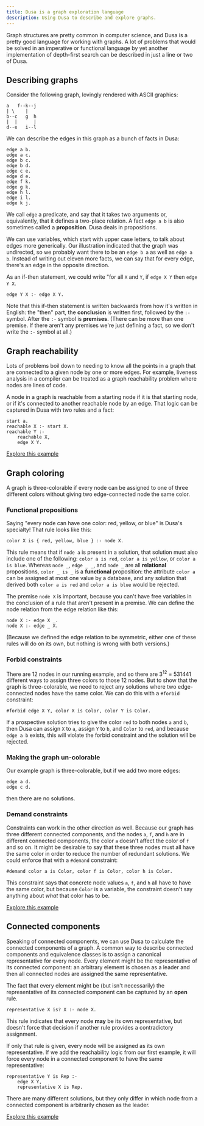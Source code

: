 ```yaml
---
title: Dusa is a graph exploration language
description: Using Dusa to describe and explore graphs.
---
```


Graph structures are pretty common in computer science, and Dusa is a pretty good
language for working with graphs. A lot of problems that would be solved in an
imperative or functional language by yet another implementation of depth-first search
can be described in just a line or two of Dusa.

## Describing graphs

Consider the following graph, lovingly rendered with ASCII graphics:

    a   f--k--j
    | \    |
    b--c   g  h
    |  |      |
    d--e   i--l

We can describe the edges in this graph as a bunch of facts in Dusa:

    edge a b.
    edge a c.
    edge b c.
    edge b d.
    edge c e.
    edge d e.
    edge f k.
    edge g k.
    edge h l.
    edge i l.
    edge k j.

We call `edge` a predicate, and say that it takes two arguments or, equivalently, that
it defines a two-place relation. A fact `edge a b` is also sometimes called a
**proposition**. Dusa deals in propositions.

We can use variables, which start with upper case letters, to talk about edges more
generically. Our illustration indicated that the graph was undirected, so we probably
want there to be an `edge b a` as well as `edge a b`. Instead of writing out eleven
more facts, we can say that for every edge, there's an edge in the opposite direction.

As an if-then statement, we could write "for all `X` and `Y`, if `edge X Y` then
`edge Y X`.

    edge Y X :- edge X Y.

Note that this if-then statement is written backwards from how it's written in English:
the "then" part, the **conclusion** is written first, followed by the `:-` symbol.
After the `:-` symbol is **premises**. (There can be more than one premise. If there
aren't any premises we're just defining a fact, so we don't write the `:-` symbol at
all.)

## Graph reachability

Lots of problems boil down to needing to know all the points in a graph that are
connected to a given node by one or more edges. For example, liveness analysis in a
compiler can be treated as a graph reachability problem where nodes are lines of code.

A node in a graph is reachable from a starting node if it is that starting node, or if
it's connected to another reachable node by an edge. That logic can be captured in
Dusa with two rules and a fact:

    start a.
    reachable X :- start X.
    reachable Y :-
        reachable X,
        edge X Y.

[Explore this example](https://dusa.rocks/#program=%23%20Graph%20reachability%0A%0Aedge%20a%20b.%20%23%20a%20%20%20f--k--j%0Aedge%20a%20c.%20%23%20%7C%20%5C%20%20%20%20%7C%20%0Aedge%20b%20c.%20%23%20b--c%20%20%20g%20%20h%0Aedge%20b%20d.%20%23%20%7C%20%20%7C%20%20%20%20%20%20%7C%0Aedge%20c%20e.%20%23%20d--e%20%20%20i--l%0Aedge%20d%20e.%0Aedge%20f%20k.%0Aedge%20g%20k.%0Aedge%20h%20l.%0Aedge%20i%20l.%0Aedge%20k%20j.%0Aedge%20Y%20X%20%3A-%20edge%20X%20Y.%0A%0Astart%20a.%0Areachable%20X%20%3A-%20start%20X.%0Areachable%20Y%20%3A-%0A%20%20%20%20reachable%20X%2C%0A%20%20%20%20edge%20X%20Y.)

## Graph coloring

A graph is three-colorable if every node can be assigned to one of three different
colors without giving two edge-connected node the same color.

### Functional propositions

Saying "every node can have one color: red, yellow, or blue" is Dusa's specialty!
That rule looks like this:

    color X is { red, yellow, blue } :- node X.

This rule means that if `node a` is present in a solution, that solution must also
include one of the following: `color a is red`, `color a is yellow`, or
`color a is blue`. Whereas `node _`, `edge _ _`, and `node _` are all **relational**
propositions, `color _ is _` is a **functional** proposition: the attribute `color a`
can be assigned at most one value by a database, and any solution that derived both
`color a is red` and `color a is blue` would be rejected.

The premise `node X` is important, because you can't have free variables in the
conclusion of a rule that aren't present in a premise. We can define the node relation
from the edge relation like this:

    node X :- edge X _.
    node X :- edge _ X.

(Because we defined the edge relation to be symmetric, either one of these rules will
do on its own, but nothing is wrong with both versions.)

### Forbid constraints

There are 12 nodes in our running example, and so there are 3<sup>12</sup> = 531441
different ways to assign three colors to those 12 nodes. But to show that the graph
is three-colorable, we need to reject any solutions where two edge-connected nodes
have the same color. We can do this with a `#forbid` constraint:

    #forbid edge X Y, color X is Color, color Y is Color.

If a prospective solution tries to give the color `red` to both nodes `a` and `b`,
then Dusa can assign `X` to `a`, assign `Y` to `b`, and `Color` to `red`, and
because `edge a b` exists, this will violate the forbid constraint and the solution
will be rejected.

### Making the graph un-colorable

Our example graph is three-colorable, but if we add two more edges:

    edge a d.
    edge c d.

then there are no solutions.

### Demand constraints

Constraints can work in the other direction as well. Because our graph has three
different connected components, and the nodes `a`, `f`, and `h` are in different
connected components, the color `a` doesn't affect the color of `f` and so on.
It might be desirable to say that these three nodes must all have the same color
in order to reduce the number of redundant solutions. We could enforce that
with a `#demand` constraint:

    #demand color a is Color, color f is Color, color h is Color.

This constraint says that concrete node values `a`, `f`, and `h` all have to
have the same color, but because `Color` is a variable, the constraint doesn't
say anything about _what_ that color has to be.

[Explore this example](https://dusa.rocks/#program=%23%20Graph%20coloring%0A%0Aedge%20a%20b.%20%23%20a%20%20%20f--k--j%0Aedge%20a%20c.%20%23%20%7C%20%5C%20%20%20%20%7C%20%0Aedge%20b%20c.%20%23%20b--c%20%20%20g%20%20h%0Aedge%20b%20d.%20%23%20%7C%20%20%7C%20%20%20%20%20%20%7C%0Aedge%20c%20e.%20%23%20d--e%20%20%20i--l%0Aedge%20d%20e.%0Aedge%20f%20k.%0Aedge%20g%20k.%0Aedge%20h%20l.%0Aedge%20i%20l.%0Aedge%20k%20j.%0A%0Aedge%20Y%20X%20%3A-%20edge%20X%20Y.%0Anode%20X%20%3A-%20edge%20X%20_.%0Anode%20X%20%3A-%20edge%20_%20X.%0A%0Acolor%20X%20is%20%7B%20red%2C%20yellow%2C%20blue%20%7D%20%3A-%20node%20X.%0A%23forbid%20edge%20X%20Y%2C%20color%20X%20is%20Color%2C%20color%20Y%20is%20Color.%0A%23demand%20color%20a%20is%20Color%2C%20color%20f%20is%20Color%2C%20color%20h%20is%20Color.%0A%0A%23%20Adding%20these%20edges%20makes%20the%20problem%20unsolvable%0A%23%20edge%20a%20d.%0A%23%20edge%20c%20d.)

## Connected components

Speaking of connected components, we can use Dusa to calculate the connected components
of a graph. A common way to describe connected components and equivalence classes is to
assign a canonical representative for every node. Every element might be the
representative of its connected component: an arbitrary element is chosen as a leader
and then all connected nodes are assigned the same representative.

The fact that every element might be (but isn't necessarily) the representative of its
connected component can be captured by an **open** rule.

    representative X is? X :- node X.

This rule indicates that every node **may** be its own representative, but doesn't force
that decision if another rule provides a contradictory assignment.

If only that rule is given, every node will be assigned as its own
representative.
If we add the reachability logic from our first example, it will force every node
in a connected component to have the same representative:

    representative Y is Rep :-
        edge X Y,
        representative X is Rep.

There are many different solutions, but they only differ in which node from a
connected component is arbitrarily chosen as the leader.

[Explore this example](https://dusa.rocks/#program=%23%20Connected%20component%0A%0Aedge%20a%20b.%20%23%20a%20%20%20f--k--j%0Aedge%20a%20c.%20%23%20%7C%20%5C%20%20%20%20%7C%20%0Aedge%20b%20c.%20%23%20b--c%20%20%20g%20%20h%0Aedge%20b%20d.%20%23%20%7C%20%20%7C%20%20%20%20%20%20%7C%0Aedge%20c%20e.%20%23%20d--e%20%20%20i--l%0Aedge%20d%20e.%0Aedge%20f%20k.%0Aedge%20g%20k.%0Aedge%20h%20l.%0Aedge%20i%20l.%0Aedge%20k%20j.%0A%0Aedge%20Y%20X%20%3A-%20edge%20X%20Y.%0Anode%20X%20%3A-%20edge%20X%20_.%0Anode%20X%20%3A-%20edge%20_%20X.%0A%0Arepresentative%20X%20is%20%7B%20X%3F%20%7D%20%3A-%20node%20X.%0Arepresentative%20Y%20is%20Rep%20%3A-%0A%20%20%20%20edge%20X%20Y%2C%0A%20%20%20%20representative%20X%20is%20Rep.)
